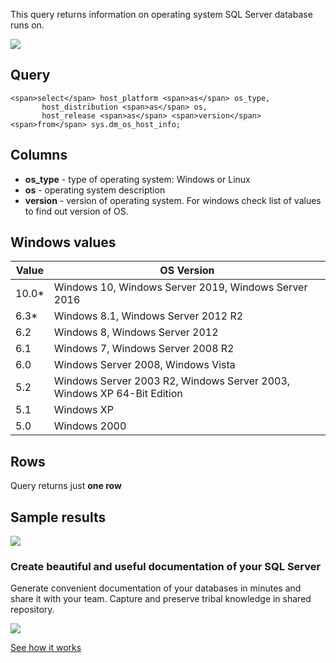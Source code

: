 This query returns information on operating system SQL Server database runs on.

[![](https://dataedo.com/asset/img/markdown/docs/test-article/3187eed29ce5b9127613e8a72fc11156.png)](https://dataedo.com/blog/confused-when-trying-to-work-with-databases?cta=kb-query-confused)

## Query

```
<span>select</span> host_platform <span>as</span> os_type,
       host_distribution <span>as</span> os,
       host_release <span>as</span> <span>version</span>
<span>from</span> sys.dm_os_host_info;
```

## Columns

-   **os\_type** - type of operating system: Windows or Linux
-   **os** - operating system description
-   **version** - version of operating system. For windows check list of values to find out version of OS.

## Windows values

| Value | OS Version |
| --- | --- |
| 10.0\* | Windows 10, Windows Server 2019, Windows Server 2016 |
| 6.3\* | Windows 8.1, Windows Server 2012 R2 |
| 6.2 | Windows 8, Windows Server 2012 |
| 6.1 | Windows 7, Windows Server 2008 R2 |
| 6.0 | Windows Server 2008, Windows Vista |
| 5.2 | Windows Server 2003 R2, Windows Server 2003, Windows XP 64-Bit Edition |
| 5.1 | Windows XP |
| 5.0 | Windows 2000 |

## Rows

Query returns just **one row**

## Sample results

![](https://dataedo.com/asset/img/kb/query/sql-server/os_version.png)

### Create beautiful and useful documentation of your SQL Server

Generate convenient documentation of your databases in minutes and share it with your team. Capture and preserve tribal knowledge in shared repository.

[![](https://dataedo.com/asset/img/markdown/docs/test-article/30c11fa4b210f11740f56e85ca8bf9c6.gif)](https://demo.dataedo.com/)

[See how it works](https://demo.dataedo.com/)